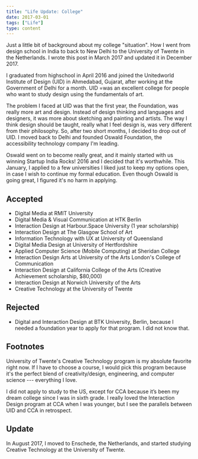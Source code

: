 ```yaml
---
title: "Life Update: College"
date: 2017-03-01
tags: ["Life"]
type: content
---
```


Just a little bit of background about my college "situation". How I went from design school in India to back to New Delhi to the University of Twente in the Netherlands. I wrote this post in March 2017 and updated it in December 2017.

<!--more-->

I graduated from highschool in April 2016 and joined the Unitedworld Institute of Design (UID) in Ahmedabad, Gujarat, after working at the Government of Delhi for a month. UID =was an excellent college for people who want to study design using the fundamentals of art.

The problem I faced at UID was that the first year, the Foundation, was really more art and design. Instead of design thinking and languages and designers, it was more about sketching and painting and artists. The way I think design should be taught, really what I feel design is, was very different from their philosophy. So, after two short months, I decided to drop out of UID. I moved back to Delhi and founded Oswald Foundation, the accessibility technology company I'm leading.

Oswald went on to become really great, and it mainly started with us winning Startup India Rocks! 2016 and I decided that it's worthwhile. This January, I applied to a few universities I liked just to keep my options open, in case I wish to continue my formal education. Even though Oswald is going great, I figured it's no harm in applying.

## Accepted

 - Digital Media at RMIT University
 - Digital Media & Visual Communication at HTK Berlin
 - Interaction Design at Harbour.Space University (1 year scholarship)
 - Interaction Design at The Glasgow School of Art
 - Information Technology with UX at University of Queensland
 - Digital Media Design at University of Hertfordshire
 - Applied Computer Science (Mobile Computing) at Sheridan College
 - Interaction Design Arts at University of the Arts London's College of Communication
 - Interaction Design at California College of the Arts (Creative Achievement scholarship, $80,000)
 - Interaction Design at Norwich University of the Arts
 - Creative Technology at the University of Twente

## Rejected

 - Digital and Interaction Design at BTK University, Berlin, because I needed a foundation year to apply for that program. I did not know that.

## Footnotes

University of Twente's Creative Technology program is my absolute favorite right now. If I have to choose a course, I would pick this program because it's the perfect blend of creativity/design, engineering, and computer science --- everything I love.

I did not apply to study to the US, except for CCA because it’s been my dream college since I was in sixth grade. I really loved the Interaction Design program at CCA when I was younger, but I see the parallels between UID and CCA in retrospect.

## Update

In August 2017, I moved to Enschede, the Netherlands, and started studying Creative Technology at the University of Twente.